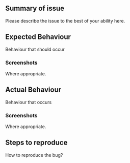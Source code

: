 ## Summary of issue

Please describe the issue to the best of your ability here.


<!--Use the below for bug issues.-->
## Expected Behaviour

Behaviour that should occur

### Screenshots

Where appropriate.

## Actual Behaviour

Behaviour that occurs

### Screenshots

Where appropriate.

## Steps to reproduce

How to reproduce the bug?
